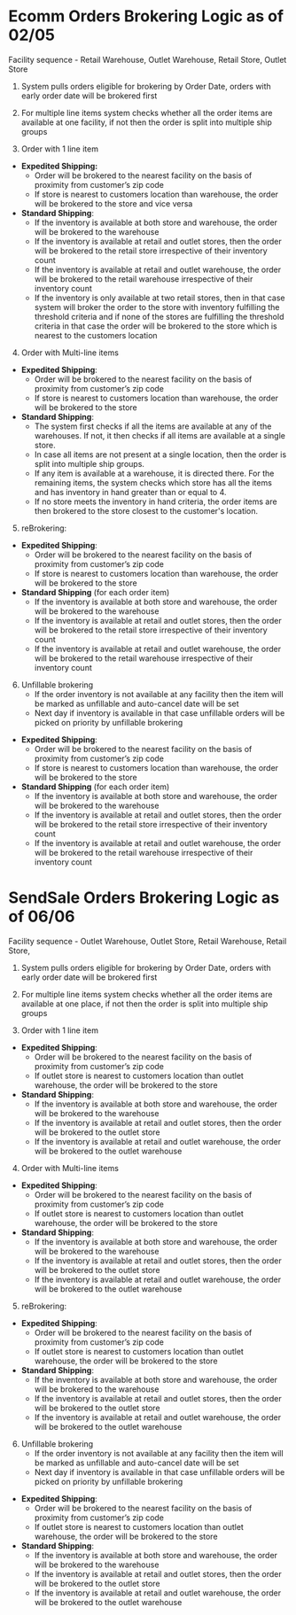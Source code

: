 # Ecomm Orders Brokering Logic as of 02/05

Facility sequence - Retail Warehouse, Outlet Warehouse, Retail Store, Outlet Store


1. System pulls orders eligible for brokering by Order Date, orders with early order date will be brokered first

2. For multiple line items system checks whether all the order items are available at one facility, if not then the order is split into multiple ship groups

3. Order with 1 line item
 - **Expedited Shipping:**
    * Order will be brokered to the nearest facility on the basis of proximity from customer’s zip code
    * If store is nearest to customers location than warehouse, the order will be brokered to the store and vice versa
- **Standard Shipping**:
    * If the inventory is available at both store and warehouse, the order will be brokered to the warehouse
    * If the inventory is available at retail and outlet stores, then the order will be brokered to the retail store irrespective of their inventory count
    * If the inventory is available at retail and outlet warehouse, the order will be brokered to the retail warehouse irrespective of their inventory count
    * If the inventory is only available at two retail stores, then in that case system will broker the order to the store with inventory fulfilling the threshold criteria and if none of the stores are fulfilling the threshold criteria in that case the order will be brokered to the store which is nearest to the customers location

4. Order with Multi-line items 
- **Expedited Shipping**:
    * Order will be brokered to the nearest facility on the basis of proximity from customer’s zip code
    * If store is nearest to customers location than warehouse, the order will be brokered to the store
- **Standard Shipping**:
    * The system first checks if all the items are available at any of the warehouses. If not, it then checks if all items are available at a single store.
    * In case all items are not present at a single location, then the order is split into multiple ship groups.
    * If any item is available at a warehouse, it is directed there. For the remaining items, the system checks which store has all the items and has inventory in hand greater than or equal to 4.
    * If no store meets the inventory in hand criteria, the order items are then brokered to the store closest to the customer's location.

5. reBrokering:
- **Expedited Shipping**:
    * Order will be brokered to the nearest facility on the basis of proximity from customer’s zip code
    * If store is nearest to customers location than warehouse, the order will be brokered to the store
- **Standard Shipping** (for each order item)
    * If the inventory is available at both store and warehouse, the order will be brokered to the warehouse
    * If the inventory is available at retail and outlet stores, then the order will be brokered to the retail store irrespective of their inventory count
    * If the inventory is available at retail and outlet warehouse, the order will be brokered to the retail warehouse irrespective of their inventory count

6. Unfillable brokering
    * If the order inventory is not available at any facility then the item will be marked as unfillable and auto-cancel date will be set
    * Next day if inventory is available in that case unfillable orders will be picked on priority by unfillable brokering
- **Expedited Shipping**:
    * Order will be brokered to the nearest facility on the basis of proximity from customer’s zip code
    * If store is nearest to customers location than warehouse, the order will be brokered to the store
- **Standard Shipping** (for each order item)
    * If the inventory is available at both store and warehouse, the order will be brokered to the warehouse
    * If the inventory is available at retail and outlet stores, then the order will be brokered to the retail store irrespective of their inventory count
    * If the inventory is available at retail and outlet warehouse, the order will be brokered to the retail warehouse irrespective of their inventory count


# SendSale Orders Brokering Logic as of 06/06

Facility sequence - Outlet Warehouse, Outlet Store, Retail Warehouse, Retail Store, 


1. System pulls orders eligible for brokering by Order Date, orders with early order date will be brokered first

2. For multiple line items system checks whether all the order items are available at one place, if not then the order is split into multiple ship groups

3. Order with 1 line item
- **Expedited Shipping**:
    * Order will be brokered to the nearest facility on the basis of proximity from customer’s zip code
    * If outlet store is nearest to customers location than outlet warehouse, the order will be brokered to the store
- **Standard Shipping**:
    * If the inventory is available at both store and warehouse, the order will be brokered to the warehouse
    * If the inventory is available at retail and outlet stores, then the order will be brokered to the outlet store
    * If the inventory is available at retail and outlet warehouse, the order will be brokered to the outlet warehouse

4. Order with Multi-line items 
- **Expedited Shipping**:
    * Order will be brokered to the nearest facility on the basis of proximity from customer’s zip code
    * If outlet store is nearest to customers location than outlet warehouse, the order will be brokered to the store
- **Standard Shipping**:
    * If the inventory is available at both store and warehouse, the order will be brokered to the warehouse
    * If the inventory is available at retail and outlet stores, then the order will be brokered to the outlet store
    * If the inventory is available at retail and outlet warehouse, the order will be brokered to the outlet warehouse

5. reBrokering:
- **Expedited Shipping**:
    * Order will be brokered to the nearest facility on the basis of proximity from customer’s zip code
    * If outlet store is nearest to customers location than outlet warehouse, the order will be brokered to the store
- **Standard Shipping**:
    * If the inventory is available at both store and warehouse, the order will be brokered to the warehouse
    * If the inventory is available at retail and outlet stores, then the order will be brokered to the outlet store
    * If the inventory is available at retail and outlet warehouse, the order will be brokered to the outlet warehouse

6. Unfillable brokering
    * If the order inventory is not available at any facility then the item will be marked as unfillable and auto-cancel date will be set
    * Next day if inventory is available in that case unfillable orders will be picked on priority by unfillable brokering
- **Expedited Shipping**:
    * Order will be brokered to the nearest facility on the basis of proximity from customer’s zip code
    * If outlet store is nearest to customers location than outlet warehouse, the order will be brokered to the store
- **Standard Shipping**:
    * If the inventory is available at both store and warehouse, the order will be brokered to the warehouse
    * If the inventory is available at retail and outlet stores, then the order will be brokered to the outlet store
    * If the inventory is available at retail and outlet warehouse, the order will be brokered to the outlet warehouse 

